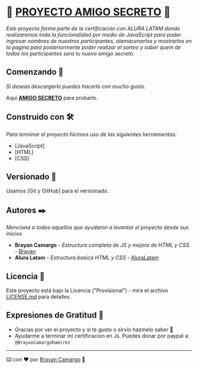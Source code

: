 # 🐶 [PROYECTO AMIGO SECRETO](https://brayan-camargo.github.io/Proyecto-amigo-secreto/) 🐶

_Este proyecto forma parte de la certificación con ALURA LATAM donde realizaremos toda la funcionalidad por medio de JavaScript para poder ingresar nombres de nuestros participantes, alamacenarlos y mostrarlos en la pagina para posteriormente poder realizar el sorteo y saber quein de todos los participantes sera tu nuevo amigo secreto._

## Comenzando 🚀

_Si deseas descargarlo puedes hacerlo con mucho gusto._

Aqui **[AMIGO SECRETO](https://brayan-camargo.github.io/Proyecto-amigo-secreto/)** para probarlo.

## Construido con 🛠️

_Para terminar el proyecto hicimos uso de  las siguientes herramientas:_

* [JavaScript]
* [HTML]
* [CSS]

## Versionado 📌

Usamos [Git y GitHub] para el versionado.

## Autores ✒️

_Menciona a todos aquellos que ayudaron a levantar el proyecto desde sus inicios_

* **Brayan Camargo** - *Estructura completa de JS y mejora de HTML y CSS* - [Brayan](#[https://github.com/Brayan-Camargo](https://www.linkedin.com/in/brayan-camargo-ram%C3%ADrez/))
* **Alura Latam** - *Estructura basica HTML y CSS* - [AluraLatam](#https://www.aluracursos.com/)

## Licencia 📄

Este proyecto está bajo la Licencia ("Provisional") - mira el archivo [LICENSE.md](LICENSE.md) para detalles

## Expresiones de Gratitud 🎁

* Gracias por ver el proyecto y si te gusto o sirvio hazmelo saber 📢
* Ayudarme a terminar mi certificacion en Js. Puedes donar por paypal a: `@BrayanCamargoRamirez`

---
⌨️ con ❤️ por [Brayan Camargo](#[https://github.com/Brayan-Camargo](https://www.linkedin.com/in/brayan-camargo-ram%C3%ADrez/)) 🐶
